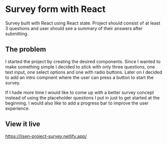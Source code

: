 # Survey form with React

Survey built with React using React state. Project should consist of at least 3
questions and user should see a summary of their answers after submitting.

## The problem

I started the project by creating the desired components. Since I wanted to make
something simple I decided to stick with only three questions, one text input,
one select options and one with radio buttons. Later on I decided to add an
intro compnent where the user can press a button to start the survey.

If I hade more time I would like to come up with a better survey concept instead
of using the placeholder questions I put in just to get started at the
beginning. I would also like to add a progress bar to improve the user
experience.

## View it live

https://lisen-project-survey.netlify.app/
